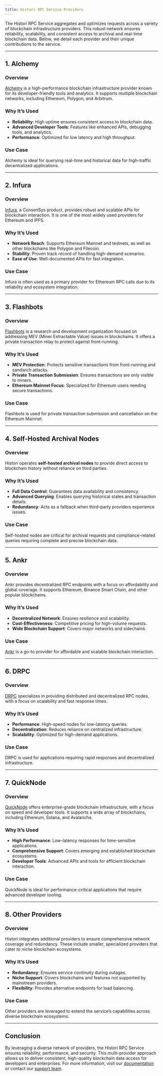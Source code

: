 ```yaml
---
title: Histori RPC Service Providers
---
```


<!-- # Histori RPC Service Providers -->

The Histori RPC Service aggregates and optimizes requests across a variety of blockchain infrastructure providers. This robust network ensures reliability, scalability, and consistent access to archival and real-time blockchain data. Below, we detail each provider and their unique contributions to the service.

---

## 1. Alchemy

### Overview
[Alchemy](https://www.alchemy.com/) is a high-performance blockchain infrastructure provider known for its developer-friendly tools and analytics. It supports multiple blockchain networks, including Ethereum, Polygon, and Arbitrum.

### Why It’s Used
- **Reliability**: High uptime ensures consistent access to blockchain data.
- **Advanced Developer Tools**: Features like enhanced APIs, debugging tools, and analytics.
- **Performance**: Optimized for low latency and high throughput.

### Use Case
Alchemy is ideal for querying real-time and historical data for high-traffic decentralized applications.

---

## 2. Infura

### Overview
[Infura](https://www.infura.io/), a ConsenSys product, provides robust and scalable APIs for blockchain interaction. It is one of the most widely used providers for Ethereum and IPFS.

### Why It’s Used
- **Network Reach**: Supports Ethereum Mainnet and testnets, as well as other blockchains like Polygon and Filecoin.
- **Stability**: Proven track record of handling high-demand scenarios.
- **Ease of Use**: Well-documented APIs for fast integration.

### Use Case
Infura is often used as a primary provider for Ethereum RPC calls due to its reliability and ecosystem integration.

---

## 3. Flashbots

### Overview
[Flashbots](https://protect.flashbots.net/) is a research and development organization focused on addressing MEV (Miner Extractable Value) issues in blockchains. It offers a private transaction relay to protect against front-running.

### Why It’s Used
- **MEV Protection**: Protects sensitive transactions from front-running and sandwich attacks.
- **Private Transaction Submission**: Ensures transactions are only visible to miners.
- **Ethereum Mainnet Focus**: Specialized for Ethereum users needing secure transactions.

### Use Case
Flashbots is used for private transaction submission and cancellation on the Ethereum Mainnet.

---

## 4. Self-Hosted Archival Nodes

### Overview
Histori operates **self-hosted archival nodes** to provide direct access to blockchain history without reliance on third parties.

### Why It’s Used
- **Full Data Control**: Guarantees data availability and consistency.
- **Advanced Querying**: Enables querying historical states and transaction details.
- **Redundancy**: Acts as a fallback when third-party providers experience issues.

### Use Case
Self-hosted nodes are critical for archival requests and compliance-related queries requiring complete and precise blockchain data.

---

## 5. Ankr

### Overview
Ankr provides decentralized RPC endpoints with a focus on affordability and global coverage. It supports Ethereum, Binance Smart Chain, and other popular blockchains.

### Why It’s Used
- **Decentralized Network**: Ensures resilience and scalability.
- **Cost-Effectiveness**: Competitive pricing for high-volume requests.
- **Wide Blockchain Support**: Covers major networks and sidechains.

### Use Case
[Ankr](https://www.ankr.com/) is a go-to provider for affordable and scalable blockchain interaction.

---

## 6. DRPC

### Overview
[DRPC](https://drpc.org/) specializes in providing distributed and decentralized RPC nodes, with a focus on scalability and fast response times.

### Why It’s Used
- **Performance**: High-speed nodes for low-latency queries.
- **Decentralization**: Reduces reliance on centralized infrastructure.
- **Scalability**: Optimized for high-demand applications.

### Use Case
DRPC is used for applications requiring rapid responses and decentralized infrastructure.

---

## 7. QuickNode

### Overview
[QuickNode](https://www.quicknode.com/) offers enterprise-grade blockchain infrastructure, with a focus on speed and developer tools. It supports a wide array of blockchains, including Ethereum, Solana, and Avalanche.

### Why It’s Used
- **High Performance**: Low-latency responses for time-sensitive applications.
- **Comprehensive Support**: Covers emerging and established blockchain ecosystems.
- **Developer Tools**: Advanced APIs and tools for efficient blockchain interaction.

### Use Case
QuickNode is ideal for performance-critical applications that require advanced developer tooling.

---

## 8. Other Providers

### Overview
Histori integrates additional providers to ensure comprehensive network coverage and redundancy. These include smaller, specialized providers that cater to niche blockchain ecosystems.

### Why It’s Used
- **Redundancy**: Ensures service continuity during outages.
- **Niche Support**: Covers blockchains and features not supported by mainstream providers.
- **Flexibility**: Provides alternative endpoints for load balancing.

### Use Case
Other providers are leveraged to extend the service’s capabilities across diverse blockchain ecosystems.

---

## Conclusion

By leveraging a diverse network of providers, the Histori RPC Service ensures reliability, performance, and security. This multi-provider approach allows us to deliver consistent, high-quality blockchain data access for developers and enterprises. For more information, visit our [documentation](https://docs.histori.xyz/docs/archive-node-info/intro) or contact our [support team](mailto:support@histori.xyz).